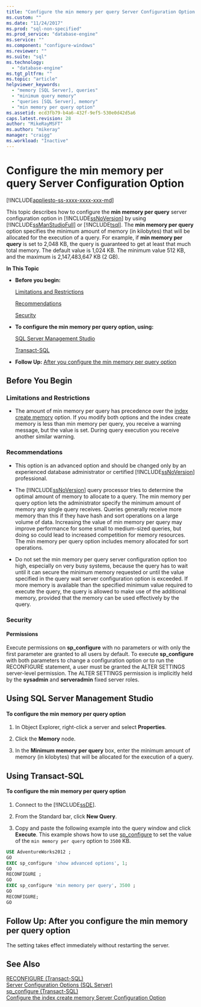 ```yaml
---
title: "Configure the min memory per query Server Configuration Option | Microsoft Docs"
ms.custom: ""
ms.date: "11/24/2017"
ms.prod: "sql-non-specified"
ms.prod_service: "database-engine"
ms.service: ""
ms.component: "configure-windows"
ms.reviewer: ""
ms.suite: "sql"
ms.technology: 
  - "database-engine"
ms.tgt_pltfrm: ""
ms.topic: "article"
helpviewer_keywords: 
  - "memory [SQL Server], queries"
  - "minimum query memory"
  - "queries [SQL Server], memory"
  - "min memory per query option"
ms.assetid: ecd3fb79-b4a6-432f-9ef5-530e0d42d5a6
caps.latest.revision: 28
author: "MikeRayMSFT"
ms.author: "mikeray"
manager: "craigg"
ms.workload: "Inactive"
---
```

# Configure the min memory per query Server Configuration Option
[!INCLUDE[appliesto-ss-xxxx-xxxx-xxx-md](../../includes/appliesto-ss-xxxx-xxxx-xxx-md.md)]

  This topic describes how to configure the **min memory per query** server configuration option in [!INCLUDE[ssNoVersion](../../includes/ssnoversion-md.md)] by using [!INCLUDE[ssManStudioFull](../../includes/ssmanstudiofull-md.md)] or [!INCLUDE[tsql](../../includes/tsql-md.md)]. The **min memory per query** option specifies the minimum amount of memory (in kilobytes) that will be allocated for the execution of a query. For example, if **min memory per query** is set to 2,048 KB, the query is guaranteed to get at least that much total memory. The default value is 1,024 KB. The minimum value 512 KB, and the maximum is 2,147,483,647 KB (2 GB).  
  
 **In This Topic**  
  
-   **Before you begin:**  
  
     [Limitations and Restrictions](#Restrictions)  
  
     [Recommendations](#Recommendations)  
  
     [Security](#Security)  
  
-   **To configure the min memory per query option, using:**  
  
     [SQL Server Management Studio](#SSMSProcedure)  
  
     [Transact-SQL](#TsqlProcedure)  
  
-   **Follow Up:**  [After you configure the min memory per query option](#FollowUp)  
  
##  <a name="BeforeYouBegin"></a> Before You Begin  
  
###  <a name="Restrictions"></a> Limitations and Restrictions  
  
-   The amount of min memory per query has precedence over the [index create memory](../../database-engine/configure-windows/configure-the-index-create-memory-server-configuration-option.md) option. If you modify both options and the index create memory is less than min memory per query, you receive a warning message, but the value is set. During query execution you receive another similar warning.  
  
###  <a name="Recommendations"></a> Recommendations  
  
-   This option is an advanced option and should be changed only by an experienced database administrator or certified [!INCLUDE[ssNoVersion](../../includes/ssnoversion-md.md)] professional.  
  
-   The [!INCLUDE[ssNoVersion](../../includes/ssnoversion-md.md)] query processor tries to determine the optimal amount of memory to allocate to a query. The min memory per query option lets the administrator specify the minimum amount of memory any single query receives. Queries generally receive more memory than this if they have hash and sort operations on a large volume of data. Increasing the value of min memory per query may improve performance for some small to medium-sized queries, but doing so could lead to increased competition for memory resources. The min memory per query option includes memory allocated for sort operations.  

-    Do not set the min memory per query server configuration option too high, especially on very busy systems, because the query has to wait until it can secure the minimum memory requested or until the value specified in the query wait server configuration option is exceeded. If more memory is available than the specified minimum value required to execute the query, the query is allowed to make use of the additional memory, provided that the memory can be used effectively by the query. 
  
###  <a name="Security"></a> Security  
  
####  <a name="Permissions"></a> Permissions  
 Execute permissions on **sp_configure** with no parameters or with only the first parameter are granted to all users by default. To execute **sp_configure** with both parameters to change a configuration option or to run the RECONFIGURE statement, a user must be granted the ALTER SETTINGS server-level permission. The ALTER SETTINGS permission is implicitly held by the **sysadmin** and **serveradmin** fixed server roles.  
  
##  <a name="SSMSProcedure"></a> Using SQL Server Management Studio  
  
#### To configure the min memory per query option  
  
1.  In Object Explorer, right-click a server and select **Properties**.  
  
2.  Click the **Memory** node.  
  
3.  In the **Minimum memory per query** box, enter the minimum amount of memory (in kilobytes) that will be allocated for the execution of a query.  
  
##  <a name="TsqlProcedure"></a> Using Transact-SQL  
  
#### To configure the min memory per query option  
  
1.  Connect to the [!INCLUDE[ssDE](../../includes/ssde-md.md)].  
  
2.  From the Standard bar, click **New Query**.  
  
3.  Copy and paste the following example into the query window and click **Execute**. This example shows how to use [sp_configure](../../relational-databases/system-stored-procedures/sp-configure-transact-sql.md) to set the value of the `min memory per query` option to `3500` KB.  
  
```sql  
USE AdventureWorks2012 ;  
GO  
EXEC sp_configure 'show advanced options', 1;  
GO  
RECONFIGURE ;  
GO  
EXEC sp_configure 'min memory per query', 3500 ;  
GO  
RECONFIGURE;  
GO    
```  
  
##  <a name="FollowUp"></a> Follow Up: After you configure the min memory per query option  
 The setting takes effect immediately without restarting the server.  
  
## See Also  
 [RECONFIGURE &#40;Transact-SQL&#41;](../../t-sql/language-elements/reconfigure-transact-sql.md)   
 [Server Configuration Options &#40;SQL Server&#41;](../../database-engine/configure-windows/server-configuration-options-sql-server.md)   
 [sp_configure &#40;Transact-SQL&#41;](../../relational-databases/system-stored-procedures/sp-configure-transact-sql.md)   
 [Configure the index create memory Server Configuration Option](../../database-engine/configure-windows/configure-the-index-create-memory-server-configuration-option.md)  
  
  
